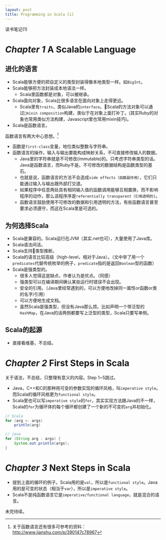 ```yaml
---
layout: post
title: Programming in Scala [1]
---
```


读书笔记(1)

# *Chapter 1* A Scalable Language

## 进化的语言

* Scala能够方便的把自定义的类型封装得像本地类型一样。如`BigInt`。
* Scala能够把方法封装成本地语法一样。
  - Scala里函数都是对象，可以被继承。
* Scala面向对象，Scala比很多语言在面向对象上走得更远。
  - Scala里有`traits`，类似Java的`interface`。Scala的方法对象可以通过`mixin composition`构建，类似于在对象上面打补丁。(其实Ruby的对象也常用类似方法构建，Javascript里也常用mixin技巧)。
* Scala是函数语言。
  
函数语言有两大中心思想。[^1]

* 函数是`first-class`变量，地位类似整数与字符串。
* 函数语言的操作，输入与输出要能构成映射关系，不可直接修改输入的数据。
    - Java里的字符串就是不可修改(immutable)的。只考虑字符串类型的话。Java是函数语言，而Ruby不是。不可修改的数据结构是函数类型的基石。
    - 也就是说，函数语言的方法不会造成`side effects（函数副作用）`，它们只能通过输入与输出跟外部打交道。
    - 如果程序中任意两处具有相同输入值的函数调用能够互相置换，而不影响程序的动作，那么该程序序是`referentially transparent（引用透明的)`。
    - 函数语言鼓励使用不可修改的数据和引用透明的方法，有些函数语言甚至要求必须遵守，而这在Scala里是可选的。

## 为何选择Scala

* Scala是兼容的。Scala运行在JVM（其实.net也可），大量使用了Java库。
* Scala语法间洁。
* Scala支持类型推断。
* Scala的语言比较高级（high-level，相对于Java）。（文中举了用一个`predicates`代替传统枚举的例子，`predicate`指的是返回`Boolean`型的函数）
* Scala是强类型的。
  - 很多人觉得这是缺点，作者认为是优点。（同感）
  - 强类型可以在编译期间确认某些运行时错误不会出现。
  - 安全的引用。（Java里经常遇到的，可以方便地改掉同一属性or函数or类的名字/引用）
  - 可以方便地生成文档。
  - 虽然Scala是强类型，但没有Java那么烦。比如声明一个带泛型的`HashMap`，在Java的话两侧都要写上泛型的类型，Scala只要写单侧。

## Scala的起源
* 直接看维基，不总结。

# *Chapter 2* First Steps in Scala

关于语法，不总结，只整理有意义的内容。Step 1~5跳过。

* Java，C++和C的那种用可变的参数实现的循环风格，叫`imperative style`。而Scala的循环风格更为`functional style`。
* Scala里也可以写`imperative style`的`for`，其实实现方法跟Java的不一样，Scala的`for`为循环体的每个循环都创建了一个新的不可变的`arg`并初始化。

~~~scala
// Scala
for (arg <- args)
	println(arg)
~~~

~~~java
// java
for (String arg : args) {
	System.out.println(args);
}
~~~

# *Chapter 3* Next Steps in Scala

* 提到上面的循环的例子。Scala用的是`val`，所以是`functional style`。Java用的是可变的状态（相当于`var`），所以是`imperative style`。
* Scala不是纯函数语言它是`imperative/functional language`，就是混合的语言。


未完待续。

    	
    	
    	
[^1]: 关于函数语言还有很多可参考的资料：<http://www.jianshu.com/p/390147c78967>




